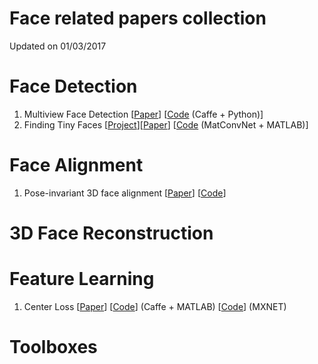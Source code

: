 # Face related papers collection

Updated on 01/03/2017

# Face Detection
1. Multiview Face Detection [[Paper](https://arxiv.org/abs/1502.02766)]  [[Code](https://github.com/guoyilin/FaceDetection_CNN) (Caffe + Python)]
2. Finding Tiny Faces [[Project](https://www.cs.cmu.edu/~peiyunh/tiny/)][[Paper](https://arxiv.org/abs/1612.04402)] [[Code](https://github.com/peiyunh/tiny) (MatConvNet + MATLAB)]

# Face Alignment
1. Pose-invariant 3D face alignment [[Paper](https://arxiv.org/abs/1506.03799)] [[Code](http://cvlab.cse.msu.edu/project-pifa.html)]

# 3D Face Reconstruction


# Feature Learning
1. Center Loss [[Paper](http://ydwen.github.io/papers/WenECCV16.pdf)] [[Code](https://github.com/ydwen/caffe-face)] (Caffe + MATLAB) [[Code](https://github.com/pangyupo/mxnet_center_loss)] (MXNET)


# Toolboxes

